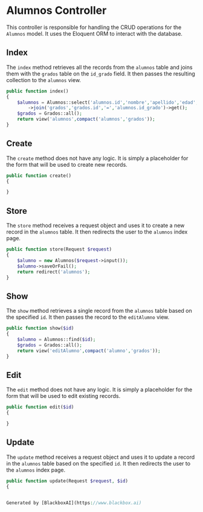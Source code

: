  # Alumnos Controller

This controller is responsible for handling the CRUD operations for the `Alumnos` model. It uses the Eloquent ORM to interact with the database.

## Index

The `index` method retrieves all the records from the `alumnos` table and joins them with the `grados` table on the `id_grado` field. It then passes the resulting collection to the `alumnos` view.

```php
public function index()
{
    $alumnos = Alumnos::select('alumnos.id','nombre','apellido','edad','id_grado','grado')
        ->join('grados','grados.id','=','alumnos.id_grado')->get();
    $grados = Grados::all();
    return view('alumnos',compact('alumnos','grados'));
}
```

## Create

The `create` method does not have any logic. It is simply a placeholder for the form that will be used to create new records.

```php
public function create()
{

}
```

## Store

The `store` method receives a request object and uses it to create a new record in the `alumnos` table. It then redirects the user to the `alumnos` index page.

```php
public function store(Request $request)
{
    $alumno = new Alumnos($request->input());
    $alumno->saveOrFail();
    return redirect('alumnos');
}
```

## Show

The `show` method retrieves a single record from the `alumnos` table based on the specified `id`. It then passes the record to the `editAlumno` view.

```php
public function show($id)
{
    $alumno = Alumnos::find($id);
    $grados = Grados::all();
    return view('editAlumno',compact('alumno','grados'));
}
```

## Edit

The `edit` method does not have any logic. It is simply a placeholder for the form that will be used to edit existing records.

```php
public function edit($id)
{

}
```

## Update

The `update` method receives a request object and uses it to update a record in the `alumnos` table based on the specified `id`. It then redirects the user to the `alumnos` index page.

```php
public function update(Request $request, $id)
{
    

Generated by [BlackboxAI](https://www.blackbox.ai)